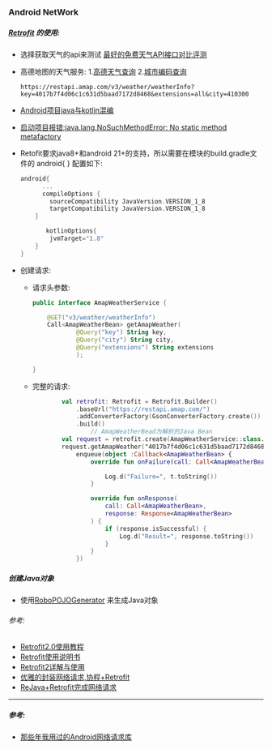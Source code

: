 ### Android NetWork



##### [Retrofit](https://square.github.io/retrofit/) 的使用:

* 选择获取天气的api来测试 [最好的免费天气API接口对比评测](https://segmentfault.com/a/1190000041210520) 

* 高德地图的天气服务: 1.[高德天气查询](https://lbs.amap.com/api/webservice/guide/api/weatherinfo/) 2.[城市编码查询](https://lbs.amap.com/api/webservice/download) 

  ```
  https://restapi.amap.com/v3/weather/weatherInfo?key=4017b7f4d06c1c631d5baad7172d8468&extensions=all&city=410300
  ```

* [Android项目java与kotlin混编](https://blog.csdn.net/Cyanogen_dom/article/details/107876869) 

* [启动项目报错:java.lang.NoSuchMethodError: No static method metafactory](https://github.com/likaiyuan559/TouchEffects/issues/12) 

* Retofit要求java8+和android 21+的支持，所以需要在模块的build.gradle文件的 android{ } 配置如下:

  ```kotlin
  android{
  		...
      	compileOptions {
          sourceCompatibility JavaVersion.VERSION_1_8
          targetCompatibility JavaVersion.VERSION_1_8
      }
  
         kotlinOptions{
          jvmTarget="1.8"
      }    
  }
  ```

* 创建请求:

  * 请求头参数:

    ```kotlin
    public interface AmapWeatherService {
    
        @GET("v3/weather/weatherInfo")
        Call<AmapWeatherBean> getAmapWeather(
                @Query("key") String key,
                @Query("city") String city,
                @Query("extensions") String extensions
                );
    
    }
    ```

  * 完整的请求:

    ```kotlin
            val retrofit: Retrofit = Retrofit.Builder()
                .baseUrl("https://restapi.amap.com/")
                .addConverterFactory(GsonConverterFactory.create())
                .build()
    				// AmapWeatherBead为解析的Java Bean
            val request = retrofit.create(AmapWeatherService::class.java)
            request.getAmapWeather("4017b7f4d06c1c631d5baad7172d8468", "410300","all").
                enqueue(object :Callback<AmapWeatherBean> {
                    override fun onFailure(call: Call<AmapWeatherBean>, t: Throwable) {
    
                        Log.d("Failure=", t.toString())
                    }
    
                    override fun onResponse(
                        call: Call<AmapWeatherBean>,
                        response: Response<AmapWeatherBean>
                    ) {
                        if (response.isSuccessful) {
                            Log.d("Result=", response.toString())
                        }
                    }
                })
    ```

    

##### 创建Java对象

* 使用[RoboPOJOGenerator](https://plugins.jetbrains.com/plugin/8634-robopojogenerator) 来生成Java对象



###### 参考:

* [Retrofit2.0使用教程](https://juejin.cn/post/6844903751438827527) 
* [Retrofit使用说明书](https://juejin.cn/post/6844904190314037262) 
* [Retrofit2详解与使用](https://blog.csdn.net/m0_37796683/article/details/90702095) 
* [优雅的封装网络请求,协程+Retrofit](https://juejin.cn/post/6959115482511343647) 
* [ReJava+Retrofit完成网络请求](https://segmentfault.com/a/1190000018253015) 











-----



##### 参考:

* [那些年我用过的Android网络请求库](https://blog.51cto.com/u_15060510/2641038) 
